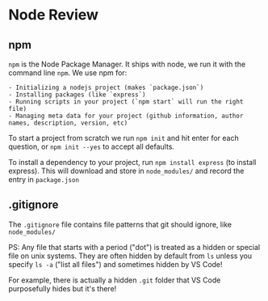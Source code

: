 # Node Review

## npm

`npm` is the Node Package Manager. It ships with node, we run it with the command line `npm`. We use npm for:

    - Initializing a nodejs project (makes `package.json`)
    - Installing packages (like `express`)
    - Running scripts in your project (`npm start` will run the right file)
    - Managing meta data for your project (github information, author names, description, version, etc)

To start a project from scratch we run `npm init` and hit enter for each question, or `npm init --yes` to accept all defaults.

To install a dependency to your project, run `npm install express` (to install express). This will download and store in `node_modules/` and record the entry in `package.json`

## .gitignore
The `.gitignore` file contains file patterns that git should ignore, like `node_modules/`

PS: Any file that starts with a period ("dot") is treated as a hidden or special file on unix systems. They are often hidden by default from `ls` unless you specify `ls -a` ("list all files") and sometimes hidden by VS Code!

For example, there is actually a hidden `.git` folder that VS Code purposefully hides but it's there!